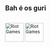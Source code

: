 ## Bah é os guri

<div style="display: inline_block"><br>
  <img align="center" alt="Riot Games" height="60" width="60" src="https://img.shields.io/badge/Riot_Games-D32936?style=for-the-badge&logo=riot-games&logoColor=white">
  <img align="center" alt="Riot Games" height="60" width="60" src="https://img.shields.io/badge/Spotify-1ED760?&style=for-the-badge&logo=spotify&logoColor=white">

</div>
